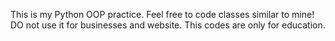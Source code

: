 This is my Python OOP practice. Feel free to code classes similar to mine! DO not use it for businesses and website. This codes are only for education.
